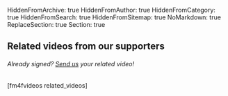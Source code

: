 HiddenFromArchive: true
HiddenFromAuthor: true
HiddenFromCategory: true
HiddenFromSearch: true
HiddenFromSitemap: true
NoMarkdown: true
ReplaceSection: true
Section: true

<section class="page-section bg-primary video_grid" id="related">
  <h2 class="text-white-50 px-5">Related videos from our supporters</h2>
  <h6 class="text-white-50 px-5">Already signed? <a href="/contact/">Send us</a> your related video!</h6>
  <div class="container-fluid px-5">
    <div class="row no-gutters">
[fm4fvideos related_videos]
    </div>
  </div>
</section>
